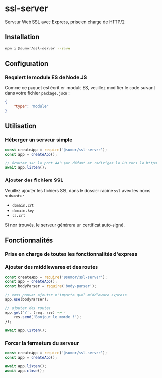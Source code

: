 # ssl-server
Serveur Web SSL avec Express, prise en charge de HTTP/2

## Installation
```bash
npm i @sumor/ssl-server --save
```

## Configuration

### Requiert le module ES de Node.JS
Comme ce paquet est écrit en module ES, veuillez modifier le code suivant dans votre fichier `package.json` :
```json
{
    "type": "module"
}
```

## Utilisation

### Héberger un serveur simple

```javascript
const createApp = require('@sumor/ssl-server');
const app = createApp();

// écouter sur le port 443 par défaut et rediriger le 80 vers le https 443
await app.listen();
```

### Ajouter des fichiers SSL
Veuillez ajouter les fichiers SSL dans le dossier racine `ssl` avec les noms suivants :
- `domain.crt`
- `domain.key`
- `ca.crt`

Si non trouvés, le serveur générera un certificat auto-signé.

## Fonctionnalités

### Prise en charge de toutes les fonctionnalités d'express

### Ajouter des middlewares et des routes

```javascript
const createApp = require('@sumor/ssl-server');
const app = createApp();
const bodyParser = require('body-parser');

// vous pouvez ajouter n'importe quel middleware express
app.use(bodyParser);

// ajouter des routes
app.get('/', (req, res) => {
    res.send('Bonjour le monde !');
});

await app.listen();
```

### Forcer la fermeture du serveur

```javascript
const createApp = require('@sumor/ssl-server');
const app = createApp();

await app.listen();
await app.close();
```